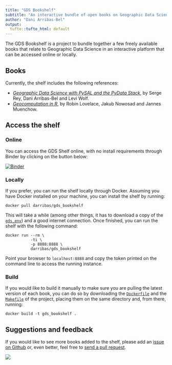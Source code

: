 ```yaml
---
title: "GDS Bookshelf"
subtitle: "An interactive bundle of open books on Geographic Data Science"
author: "Dani Arribas-Bel"
output:
  tufte::tufte_html: default
---
```


The GDS Bookshelf is a project to bundle together a few freely available books that relate to Geographic Data Science in an interactive platform that can be accessed online or locally.

## Books

Currently, the shelf includes the following references:

- [*Geographic Data Science with PySAL and the PyData Stack*](https://geographicdata.science/book), by Serge Rey, Dani Arribas-Bel and Levi Wolf.
- [*Geocomputation in R*](https://geocompr.robinlovelace.net/), by Robin Lovelace, Jakub Nowosad and Jannes Muenchow.

## Access the shelf

### Online

You can access the GDS Shelf online, with no install requirements through Binder by clicking on the button below:

[![Binder](https://mybinder.org/badge_logo.svg)](https://mybinder.org/v2/gh/darribas/gds_bookshelf/master)

### Locally

If you prefer, you can run the shelf locally through Docker. Assuming you have Docker installed  on your machine, you can install the shelf by running:

```shell
docker pull darribas/gds_bookshelf
```

This will take a while (among other things, it has to download a copy of the [`gds_env`](https://darribas.org/gds_env/)) and a good internet connection. Once finished, you can run the shelf with the following command:

```shell
docker run --rm \
           -ti \
           -p 8888:8888 \
           darribas/gds_bookshelf
```

Point your browser to `localhost:8888` and copy the token printed on the command line to access the running instance.

### Build

If you would like to build it manually to make sure you are pulling the latest
version of each book, you can do so by downloading the
[`Dockerfile`](Dockerfile) and the [`Makefile`](Makefile) of the project,
placing them on the same directory and, from there, running:

```shell
docker build -t gds_bookshelf .
```

## Suggestions and feedback

If you would like to see more books added to the shelf, please add an [issue on Github](https://github.com/darribas/gds_bookshelf/issues/new) or, even better, feel free to [send a pull request](https://github.com/darribas/gds_bookshelf/pulls).

[![](https://toppng.com/uploads/thumbnail/github-mark-logo-vector-11573976116oq3oau9n10.png)](https://github.com/darribas/gds_bookshelf)

